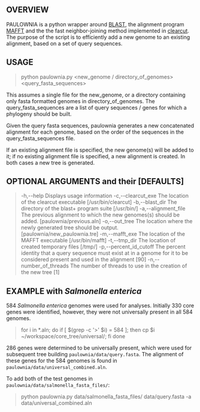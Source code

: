 ## OVERVIEW

PAULOWNIA is a python wrapper around [BLAST](http://blast.ncbi.nlm.nih.gov/Blast.cgi), the alignment program [MAFFT](http://mafft.cbrc.jp/alignment/software/) and the the fast neighbor-joining method implemented in [clearcut](http://bioinformatics.hungry.com/clearcut/). The purpose of the script is to efficiently add a new genome to an existing alignment, based on a set of query sequences. 

## USAGE

> python paulownia.py \<new_genome / directory_of_genomes\> \<query_fasta_sequences\>

This assumes a single file for the new_genome, or a directory containing only fasta formatted genomes in directory_of_genomes. The query_fasta_sequences are a list of query sequences / genes for which a phylogeny should be built.

Given the query fasta sequences, paulownia generates a new concatenated alignment for each genome, based on the order of the sequences in the query_fasta_sequences file.

If an existing alignment file is specified, the new genome(s) will be added to it; if no existing alignment file is specified, a new alignment is created. In both cases a new tree is generated.

## OPTIONAL ARGUMENTS and their [DEFAULTS]

> -h,--help               Displays usage information
> -c,--clearcut_exe       The location of the clearcut executable [/usr/bin/clearcut]
> -b,--blast_dir          The directory of the blast+ program suite [/usr/bin/]
> -a,--alignment_file     The previous alignment to which the new genomes(s) should be added. [paulownia/previous.aln]
> -o,--out_tree           The location where the newly generated tree should be output. [paulownia/new_paulownia.tre]
> -m,--mafft_exe          The location of the MAFFT executable [/usr/bin/mafft]
> -t,--tmp_dir            The location of created temporary files [/tmp/]
> -p,--percent_id_cutoff  The percent identity that a query sequence must exist at in a genome for it to be considered present and used in the alignment [90]
> -n,--number_of_threads  The number of threads to use in the creation of the new tree [1]

## EXAMPLE with *Salmonella enterica*
584 *Salmonella enterica* genomes were used for analyses. Initially 330 core genes were identified, however, they were not universally present in all 584 genomes.

> for i in *.aln; do if [ $(grep -c '>' $i) = 584 ]; then cp $i ~/workspace/core_tree/universal/; fi done

286 genes were determined to be universally present, which were used for subsequent tree building `paulownia/data/query.fasta`. The alignment of these genes for the 584 genomes is found in `paulownia/data/universal_combined.aln`.

To add both of the test genomes in `paulownia/data/salmonella_fasta_files/`:

>python paulownia.py data/salmonella_fasta_files/ data/query.fasta -a data/universal_combined.aln






